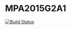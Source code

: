 # MPA2015G2A1
[![Build Status](https://travis-ci.org/IUT-Blagnac/MPA2015G2A1.svg?branch=master)](https://travis-ci.org/IUT-Blagnac/MPA2015G2A1)
